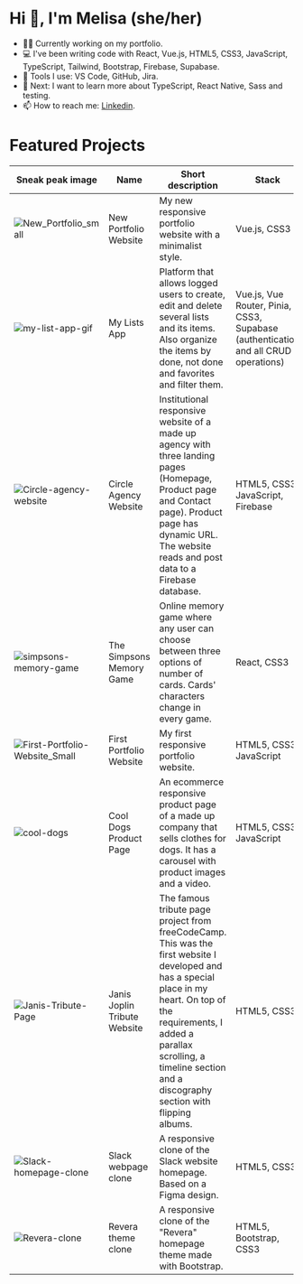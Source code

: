 # Hi 👋, I'm Melisa (she/her)

- 👩‍💻 Currently working on my portfolio.
- 💻 I've been writing code with React, Vue.js, HTML5, CSS3, JavaScript, TypeScript, Tailwind, Bootstrap, Firebase, Supabase.
- 🔧 Tools I use: VS Code, GitHub, Jira.
- 🌱 Next: I want to learn more about TypeScript, React Native, Sass and testing.
- 📫 How to reach me: [Linkedin](https://www.linkedin.com/in/melisandoval/).


# Featured Projects


| Sneak peak image      | Name  | Short description | Stack        | Live | Repository |
| -------------         | ------------- | ------------ | -------------|  ------------- | ------------- |
| ![New_Portfolio_small](https://user-images.githubusercontent.com/94930294/222192871-ecec2e61-98af-4411-9173-04c0b71d15d0.jpg) | New Portfolio Website | My new responsive portfolio website with a minimalist style. | Vue.js, CSS3 | In progress | [Link](https://github.com/melisandoval/portfolio-vue) |
|![my-list-app-gif](https://user-images.githubusercontent.com/94930294/222019092-944e587b-dd3d-4adf-9764-d79cf2d21be1.gif) | My Lists App  | Platform that allows logged users to create, edit and delete several lists and its items. Also organize the items by done, not done and favorites and filter them.   | Vue.js, Vue Router, Pinia, CSS3, Supabase (authentication and all CRUD operations) | [Link](https://my-lists-melisandoval.netlify.app/)  | [Link](https://github.com/melisandoval/vue-supabase-my-lists-app)  |
| ![Circle-agency-website](https://user-images.githubusercontent.com/94930294/222177833-d4623b12-245a-4cd3-a420-eacb548c3a99.jpg) | Circle Agency Website | Institutional responsive website of a made up agency with three landing pages (Homepage, Product page and Contact page). Product page has dynamic URL. The website reads and post data to a Firebase database. | HTML5, CSS3, JavaScript, Firebase | [Link](https://circle-website-clone-msandoval.netlify.app/) | [Link](https://github.com/melisandoval/circle-agency-clone) |
|![simpsons-memory-game](https://user-images.githubusercontent.com/94930294/222020895-3faa78fa-a8a0-4698-be4e-ad9533aea7a7.gif) | The Simpsons Memory Game | Online memory game where any user can choose between three options of number of cards. Cards' characters change in every game. | React, CSS3  | [Link](https://memory-game-simpsons.vercel.app/) | [Link](https://github.com/melisandoval/react-memory-game-simpsons) |
|![First-Portfolio-Website_Small](https://user-images.githubusercontent.com/94930294/222195742-2274042d-23ab-438a-8d89-59edfb7d53d8.jpg) | First Portfolio Website | My first responsive portfolio website. | HTML5, CSS3, JavaScript | [Link](https://melisandoval.github.io/personal-portfolio/) | [Link](https://github.com/melisandoval/personal-portfolio) |
| ![cool-dogs](https://user-images.githubusercontent.com/94930294/222270372-ffd87f15-80d6-4c89-beef-834fd517169a.gif) | Cool Dogs Product Page | An ecommerce responsive product page of a made up company that sells clothes for dogs. It has a carousel with product images and a video. | HTML5, CSS3, JavaScript | [Link](https://melisandoval.github.io/fcc-cool-dogs-product-landing-page/product.html) | [Link](https://github.com/melisandoval/fcc-cool-dogs-product-landing-page) |
| ![Janis-Tribute-Page](https://user-images.githubusercontent.com/94930294/222276119-6977bc2c-ca09-4f00-8348-92178646e929.jpg) | Janis Joplin Tribute Website | The famous tribute page project from freeCodeCamp. This was the first website I developed and has a special place in my heart. On top of the requirements, I added a parallax scrolling, a timeline section and a discography section with flipping albums. | HTML5, CSS3 | [Link](https://melisandoval.github.io/fcc-project-tribute-page/) |  [Link](https://github.com/melisandoval/fcc-project-tribute-page) |
| ![Slack-homepage-clone](https://user-images.githubusercontent.com/94930294/222277434-9dba0eaf-8b8b-4712-8530-cd3d2eaa39a2.jpg) | Slack webpage clone | A responsive clone of the Slack website homepage. Based on a Figma design. | HTML5, CSS3 | [Link](https://melisandoval.github.io/lab-slack-homepage-clone/) |  [Link](https://github.com/melisandoval/lab-slack-homepage-clone) |
| ![Revera-clone](https://user-images.githubusercontent.com/94930294/222281419-1c5e184b-5827-417d-b243-9b5acf9e8e1a.jpg) | Revera theme clone | A responsive clone of the "Revera" homepage theme made with Bootstrap. | HTML5, Bootstrap, CSS3 | [Link](https://melisandoval.github.io/lab-bootstrap-revera-homepage-clone/) | [Link](https://github.com/melisandoval/lab-bootstrap-revera-homepage-clone) | 





